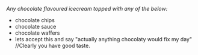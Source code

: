 
_Any chocolate flavoured icecream topped with any of the below:_
 * chocolate chips
 * chocolate sauce
 * chocolate waffers
 * lets accept this and say "actually anything chocolaty would fix my day"
//Clearly you have good taste. 

